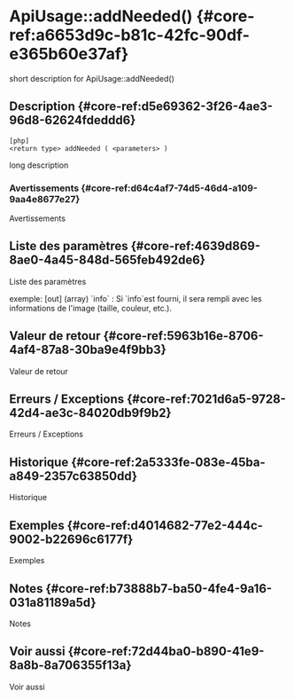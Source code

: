 # ApiUsage::addNeeded() {#core-ref:a6653d9c-b81c-42fc-90df-e365b60e37af}

<div class="short-description">
<span class="fixme template">short description for ApiUsage::addNeeded()</span>
</div>
<!--
<div class="applicability">
Obsolète depuis #.#.#
</div>
-->

## Description {#core-ref:d5e69362-3f26-4ae3-96d8-62624fdeddd6}

    [php]
    <return type> addNeeded ( <parameters> )

<span class="fixme template">long description</span>

### Avertissements {#core-ref:d64c4af7-74d5-46d4-a109-9aa4e8677e27}

<span class="fixme template">Avertissements</span>

## Liste des paramètres {#core-ref:4639d869-8ae0-4a45-848d-565feb492de6}

<span class="fixme template">Liste des paramètres</span>

<div class="fixme template">
exemple:  
[out] (array) `info`
:   Si `info`est fourni, il sera rempli avec les informations de l'image (taille, couleur, etc.).
</div>

## Valeur de retour {#core-ref:5963b16e-8706-4af4-87a8-30ba9e4f9bb3}

<span class="fixme template">Valeur de retour</span>

## Erreurs / Exceptions {#core-ref:7021d6a5-9728-42d4-ae3c-84020db9f9b2}

<span class="fixme template">Erreurs / Exceptions</span>

## Historique {#core-ref:2a5333fe-083e-45ba-a849-2357c63850dd}

<span class="fixme template">Historique</span>

## Exemples {#core-ref:d4014682-77e2-444c-9002-b22696c6177f}

<span class="fixme template">Exemples</span>

## Notes {#core-ref:b73888b7-ba50-4fe4-9a16-031a81189a5d}

<span class="fixme template">Notes</span>

## Voir aussi {#core-ref:72d44ba0-b890-41e9-8a8b-8a706355f13a}

<span class="fixme template">Voir aussi</span>
